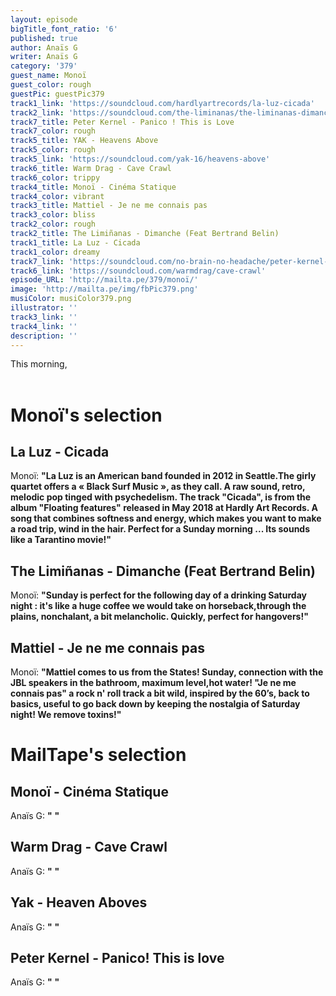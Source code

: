 ```yaml
---
layout: episode
bigTitle_font_ratio: '6'
published: true
author: Anaïs G
writer: Anaïs G
category: '379'
guest_name: Monoï
guest_color: rough
guestPic: guestPic379
track1_link: 'https://soundcloud.com/hardlyartrecords/la-luz-cicada'
track2_link: 'https://soundcloud.com/the-liminanas/the-liminanas-dimanche-feat'
track7_title: Peter Kernel - Panico ! This is Love
track7_color: rough
track5_title: YAK - Heavens Above
track5_color: rough
track5_link: 'https://soundcloud.com/yak-16/heavens-above'
track6_title: Warm Drag - Cave Crawl
track6_color: trippy
track4_title: Monoï - Cinéma Statique
track4_color: vibrant
track3_title: Mattiel - Je ne me connais pas
track3_color: bliss
track2_color: rough
track2_title: The Limiñanas - Dimanche (Feat Bertrand Belin)
track1_title: La Luz - Cicada
track1_color: dreamy
track7_link: 'https://soundcloud.com/no-brain-no-headache/peter-kernel-panico-this-is'
track6_link: 'https://soundcloud.com/warmdrag/cave-crawl'
episode_URL: 'http://mailta.pe/379/monoï/'
image: 'http://mailta.pe/img/fbPic379.png'
musiColor: musiColor379.png
illustrator: ''
track3_link: ''
track4_link: ''
description: ''
---
```


<p id="introduction"> This morning,
<br><br>

</p>


# Monoï's selection

## La Luz - Cicada
Monoï: **"**La Luz is an American band founded in 2012 in Seattle.The girly quartet offers a « Black Surf Music », as they call. A raw sound, retro, melodic pop tinged with psychedelism. The track "Cicada",
is from the album "Floating features" released in May 2018 at Hardly Art Records. A song that combines softness and energy, which makes you want to make a road trip, wind in the hair. Perfect for a Sunday morning ... Its sounds like a Tarantino movie!**"**

## The Limiñanas - Dimanche (Feat Bertrand Belin)
Monoï: **"**Sunday is perfect for the following day of a drinking Saturday night : it's like a huge coffee we would take on horseback,through the plains, nonchalant, a bit melancholic. Quickly, perfect for hangovers!**"**

## Mattiel - Je ne me connais pas 
Monoï: **"**Mattiel comes to us from the States! Sunday, connection with the JBL speakers in the bathroom, maximum level,hot water! "Je ne me connais pas" a rock n' roll track a bit wild, inspired by the 60’s, back to basics, useful to go back down by keeping the nostalgia of Saturday night! We remove toxins!**"** 


# MailTape's selection

## Monoï - Cinéma Statique
Anaïs G: **"** **"**

## Warm Drag - Cave Crawl
Anaïs G: **"** **"**

## Yak - Heaven Aboves
Anaïs G: **"** **"**

## Peter Kernel  - Panico! This is love
Anaïs G: **"** **"**


<p id="outroduction"> </p>
